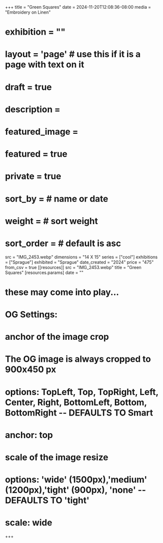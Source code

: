 +++
title = "Green Squares"
date = 2024-11-20T12:08:36-08:00
media = "Embroidery on Linen"
# exhibition = ""
# layout = 'page' # use this if it is a page with text on it
# draft = true
# description = 
# featured_image = 
# featured = true
# private = true
# sort_by = # name or date
# weight = # sort weight
# sort_order = # default is asc
src = "IMG_2453.webp"
dimensions = "14 X 15"
  series = ["cool"]
    exhibitions = ["Sprague"]
  exhibited = "Sprague"
date_created = "2024"
price = "475"
from_csv = true
[[resources]]
  src = "IMG_2453.webp"
  title = "Green Squares"
  [resources.params]
  date = ""

# these may come into play...
# OG Settings:
# anchor of the image crop 
#   The OG image is always cropped to 900x450 px
#   options: TopLeft, Top, TopRight, Left, Center, Right, BottomLeft, Bottom, BottomRight -- DEFAULTS TO Smart
# anchor: top
# scale of the image resize 
#   options: 'wide' (1500px),'medium' (1200px),'tight' (900px), 'none' -- DEFAULTS TO 'tight'
# scale: wide 
+++